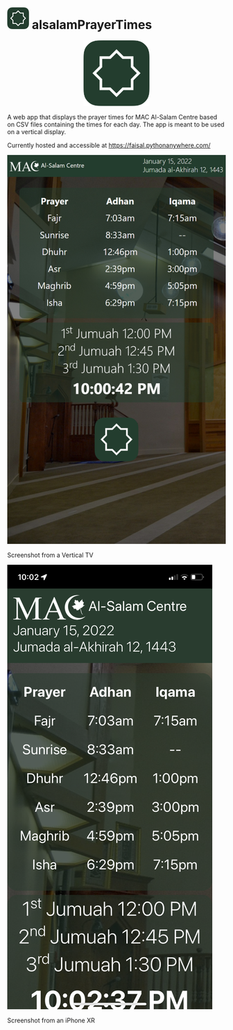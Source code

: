 # <img src="static/logo-192.png" width="50px"> alsalamPrayerTimes
<p align="center">
 <img src="logo.png" width="30%" height="30%">
</p>


A web app that displays the prayer times for MAC Al-Salam Centre based on CSV files containing the times for each day. The app is meant to be used on a vertical display.

Currently hosted and accessible at https://faisal.pythonanywhere.com/

![Screenshot 1](/screenshots/1.png?raw=true "Screenshot on January 15, 2021")

Screenshot from a Vertical TV

![Screenshot 2](/screenshots/2.png?raw=true "Screenshot on December 15, 2021")

Screenshot from an iPhone XR
